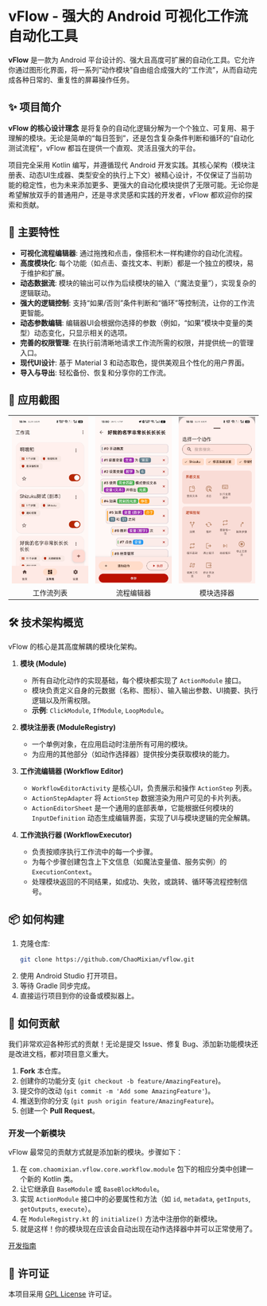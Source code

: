 # vFlow - 强大的 Android 可视化工作流自动化工具

**vFlow** 是一款为 Android 平台设计的、强大且高度可扩展的自动化工具。它允许你通过图形化界面，将一系列“动作模块”自由组合成强大的“工作流”，从而自动完成各种日常的、重复性的屏幕操作任务。

## ✨ 项目简介

**vFlow 的核心设计理念** 是将复杂的自动化逻辑分解为一个个独立、可复用、易于理解的模块。无论是简单的“每日签到”，还是包含复杂条件判断和循环的“自动化测试流程”，vFlow 都旨在提供一个直观、灵活且强大的平台。

项目完全采用 Kotlin 编写，并遵循现代 Android 开发实践。其核心架构（模块注册表、动态UI生成器、类型安全的执行上下文）被精心设计，不仅保证了当前功能的稳定性，也为未来添加更多、更强大的自动化模块提供了无限可能。无论你是希望解放双手的普通用户，还是寻求灵感和实践的开发者，vFlow 都欢迎你的探索和贡献。

## 🚀 主要特性

* **可视化流程编辑器**: 通过拖拽和点击，像搭积木一样构建你的自动化流程。
* **高度模块化**: 每个功能（如点击、查找文本、判断）都是一个独立的模块，易于维护和扩展。
* **动态数据流**: 模块的输出可以作为后续模块的输入（“魔法变量”），实现复杂的逻辑联动。
* **强大的逻辑控制**: 支持“如果/否则”条件判断和“循环”等控制流，让你的工作流更智能。
* **动态参数编辑**: 编辑器UI会根据你选择的参数（例如，“如果”模块中变量的类型）动态变化，只显示相关的选项。
* **完善的权限管理**: 在执行前清晰地请求工作流所需的权限，并提供统一的管理入口。
* **现代UI设计**: 基于 Material 3 和动态取色，提供美观且个性化的用户界面。
* **导入与导出**: 轻松备份、恢复和分享你的工作流。

## 📸 应用截图

<table>
  <tr>
    <td><img src="docs/screenshot1.jpg" width="200"></td>
    <td><img src="docs/screenshot2.jpg" width="200"></td>
    <td><img src="docs/screenshot3.jpg" width="200"></td>
  </tr>
  <tr>
    <td align="center">工作流列表</td>
    <td align="center">流程编辑器</td>
    <td align="center">模块选择器</td>
  </tr>
</table>


## 🛠️ 技术架构概览

vFlow 的核心是其高度解耦的模块化架构。

1.  **模块 (Module)**
    * 所有自动化动作的实现基础，每个模块都实现了 `ActionModule` 接口。
    * 模块负责定义自身的元数据（名称、图标）、输入输出参数、UI摘要、执行逻辑以及所需权限。
    * **示例**: `ClickModule`, `IfModule`, `LoopModule`。

2.  **模块注册表 (ModuleRegistry)**
    * 一个单例对象，在应用启动时注册所有可用的模块。
    * 为应用的其他部分（如动作选择器）提供按分类获取模块的能力。

3.  **工作流编辑器 (Workflow Editor)**
    * `WorkflowEditorActivity` 是核心UI，负责展示和操作 `ActionStep` 列表。
    * `ActionStepAdapter` 将 `ActionStep` 数据渲染为用户可见的卡片列表。
    * `ActionEditorSheet` 是一个通用的底部表单，它能根据任何模块的 `InputDefinition` 动态生成编辑界面，实现了UI与模块逻辑的完全解耦。

4.  **工作流执行器 (WorkflowExecutor)**
    * 负责按顺序执行工作流中的每一个步骤。
    * 为每个步骤创建包含上下文信息（如魔法变量值、服务实例）的 `ExecutionContext`。
    * 处理模块返回的不同结果，如成功、失败，或跳转、循环等流程控制信号。

## 📦 如何构建

1.  克隆仓库:
    ```bash
    git clone https://github.com/ChaoMixian/vflow.git
    ```
2.  使用 Android Studio 打开项目。
3.  等待 Gradle 同步完成。
4.  直接运行项目到你的设备或模拟器上。

## 🤝 如何贡献

我们非常欢迎各种形式的贡献！无论是提交 Issue、修复 Bug、添加新功能模块还是改进文档，都对项目意义重大。

1.  **Fork** 本仓库。
2.  创建你的功能分支 (`git checkout -b feature/AmazingFeature`)。
3.  提交你的改动 (`git commit -m 'Add some AmazingFeature'`)。
4.  推送到你的分支 (`git push origin feature/AmazingFeature`)。
5.  创建一个 **Pull Request**。

### 开发一个新模块

vFlow 最常见的贡献方式就是添加新的模块。步骤如下：

1.  在 `com.chaomixian.vflow.core.workflow.module` 包下的相应分类中创建一个新的 Kotlin 类。
2.  让它继承自 `BaseModule` 或 `BaseBlockModule`。
3.  实现 `ActionModule` 接口中的必要属性和方法（如 `id`, `metadata`, `getInputs`, `getOutputs`, `execute`）。
4.  在 `ModuleRegistry.kt` 的 `initialize()` 方法中注册你的新模块。
5.  就是这样！你的模块现在应该会自动出现在动作选择器中并可以正常使用了。

[开发指南](docs/CONTRIBUTION.md)

## 📄 许可证

本项目采用 [GPL License](LICENSE) 许可证。